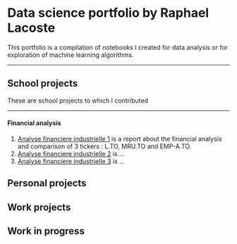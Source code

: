# Data science portfolio by Raphael Lacoste
This portfolio is a compilation of notebooks I created for data analysis or for exploration of machine learning algorithms.
***

## School projects
These are school projects to which I contributed
***

#### Financial analysis
1. [Analyse financiere industrielle 1](Projects/Analyse_financiere_industrielle_1.pdf) is a report about the financial analysis and comparison of 3 tickers : L.TO, MRU.TO and EMP-A.TO. 
2. [Analyse financiere industrielle 2](Projects/Analyse_financiere_industrielle_2.pdf) is ...
3. [Analyse financiere industrielle 3](Projects/Analyse_financiere_industrielle_3.pdf) is ...

## Personal projects

## Work projects

## Work in progress
